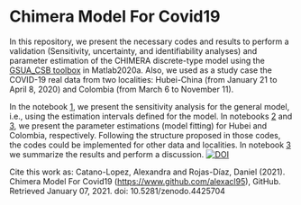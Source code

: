 # Chimera Model For Covid19

In this repository, we present the necessary codes and results to perform a validation (Sensitivity, uncertainty, and identifiability analyses) and parameter estimation of the CHIMERA discrete-type model using the [GSUA_CSB toolbox](https://github.com/drojasd/GSUA-CSB) in Matlab2020a. Also, we used as a study case the COVID-19 real data from two localities: Hubei-China (from January 21 to April 8, 2020) and Colombia (from March 6 to November 11).

In the notebook [1](https://alexacl95.github.io/ChimeraModelForCovid19/HTML/GeneralSA.html), we present the sensitivity analysis for the general model, i.e., using the estimation intervals defined for the model.
In notebooks [2](https://alexacl95.github.io/ChimeraModelForCovid19/HTML/ChinaValidation.html) and [3](https://alexacl95.github.io/ChimeraModelForCovid19/HTML/ColombiaValidation.html), we present the parameter estimations (model fitting) for Hubei and Colombia, respectively. Following the structure proposed in those codes, the codes could be implemented for other data and localities. 
In notebook [3](https://alexacl95.github.io/ChimeraModelForCovid19/HTML/Discusion.html) we summarize the results and perform a discussion.
[![DOI](https://zenodo.org/badge/320119494.svg)](https://zenodo.org/badge/latestdoi/320119494)

Cite this work as: Catano-Lopez, Alexandra and Rojas-Díaz, Daniel (2021). Chimera Model For Covid19 (https://www.github.com/alexacl95), GitHub. Retrieved January 07, 2021. doi: 10.5281/zenodo.4425704
